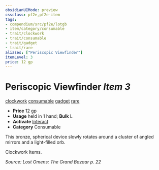 ```yaml
---
obsidianUIMode: preview
cssclass: pf2e,pf2e-item
tags:
- compendium/src/pf2e/lotgb
- item/category/consumable
- trait/clockwork
- trait/consumable
- trait/gadget
- trait/rare
aliases: ["Periscopic Viewfinder"]
itemLevel: 3
price: 12 gp
---
```

# Periscopic Viewfinder *Item 3*  
[clockwork](../../../rules/traits/clockwork-g-g.md)  [consumable](../../../rules/traits/consumable.md)  [gadget](../../../rules/traits/gadget-g-g.md)  [rare](../../../rules/traits/rare.md)  

- **Price** 12 gp
- **Usage** held in 1 hand; **Bulk** L
- **Activate** [Interact](../../../rules/actions/interact.md)
- **Category** Consumable

This bronze, spherical device slowly rotates around a cluster of angled mirrors and a light-filled orb.

Clockwork Items.

*Source: Lost Omens: The Grand Bazaar p. 22*